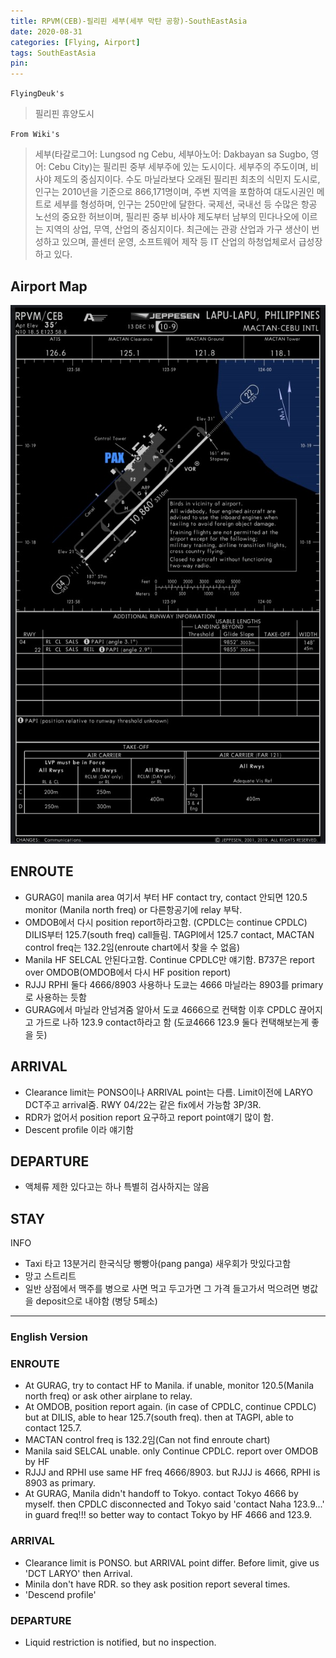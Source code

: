 ```yaml
---
title: RPVM(CEB)-필리핀 세부(세부 막탄 공항)-SouthEastAsia
date: 2020-08-31
categories: [Flying, Airport]
tags: SouthEastAsia
pin:
---
```



`FlyingDeuk's`
>필리핀 휴양도시

`From Wiki's`
>세부(타갈로그어: Lungsod ng Cebu, 세부아노어: Dakbayan sa Sugbo, 영어: Cebu City)는 필리핀 중부 세부주에 있는 도시이다. 세부주의 주도이며, 비사야 제도의 중심지이다. 수도 마닐라보다 오래된 필리핀 최초의 식민지 도시로, 인구는 2010년을 기준으로 866,171명이며, 주변 지역을 포함하여 대도시권인 메트로 세부를 형성하며, 인구는 250만에 달한다.
국제선, 국내선 등 수많은 항공 노선의 중요한 허브이며, 필리핀 중부 비사야 제도부터 남부의 민다나오에 이르는 지역의 상업, 무역, 산업의 중심지이다. 최근에는 관광 산업과 가구 생산이 번성하고 있으며, 콜센터 운영, 소프트웨어 제작 등 IT 산업의 하청업체로서 급성장하고 있다.

## Airport Map
![ceb](/img/flying/airport/ceb_ap.jpg)

## ENROUTE
- GURAG이 manila area 여기서 부터 HF contact try, contact 안되면 120.5 monitor (Manila north freq) or 다른항공기에 relay 부탁.
- OMDOB에서 다시 position report하라고함. (CPDLC는 continue CPDLC) DILIS부터 125.7(south freq) call들림. TAGPI에서 125.7 contact, MACTAN control freq는 132.2임(enroute chart에서 찾을 수 없음)
- Manila HF SELCAL 안된다고함. Continue CPDLC만 얘기함. B737은 report over OMDOB(OMDOB에서 다시 HF position report)
- RJJJ RPHI 둘다 4666/8903 사용하나 도쿄는 4666 마닐라는 8903를 primary로 사용하는 듯함
- GURAG에서 마닐라 안넘겨줌 알아서 도쿄 4666으로 컨택함 이후 CPDLC 끊어지고 가드로 나하 123.9 contact하라고 함 (도쿄4666 123.9 둘다 컨택해보는게 좋을 듯)


## ARRIVAL
- Clearance limit는 PONSO이나 ARRIVAL point는 다름. Limit이전에 LARYO DCT주고 arrival줌. RWY 04/22는 같은 fix에서 가능함 3P/3R.
- RDR가 없어서 position report 요구하고 report point얘기 많이 함.
- Descent profile 이라 얘기함


## DEPARTURE
- 액체류 제한 있다고는 하나 특별히 검사하지는 않음


## STAY
INFO
- Taxi 타고 13분거리 한국식당 빵빵아(pang panga) 새우회가 맛있다고함
- 망고 스트리트
- 일반 상점에서 맥주를 병으로 사면 먹고 두고가면 그 가격 들고가서 먹으려면 병값을 deposit으로 내야함 (병당 5페소)

----------

### English Version

### ENROUTE
- At GURAG, try to contact HF to Manila. if unable, monitor 120.5(Manila north freq) or ask other airplane to relay.
- At OMDOB, position report again. (in case of CPDLC, continue CPDLC) but at DILIS, able to hear 125.7(south freq). then at TAGPI, able to contact 125.7.
- MACTAN control freq is 132.2임(Can not find enroute chart)
- Manila said SELCAL unable. only Continue CPDLC. report over OMDOB by HF
- RJJJ and RPHI use same HF freq 4666/8903. but RJJJ is 4666, RPHI is 8903 as primary.
- At GURAG, Manila didn't handoff to Tokyo. contact Tokyo 4666 by myself. then CPDLC disconnected and Tokyo said 'contact Naha 123.9...' in guard freq!!! so better way to contact Tokyo by HF 4666 and 123.9.


### ARRIVAL
- Clearance limit is PONSO. but ARRIVAL point differ. Before limit, give us 'DCT LARYO' then Arrival.
- Minila don't have RDR. so they ask position report several times.
- 'Descend profile'


### DEPARTURE
- Liquid restriction is notified, but no inspection.
